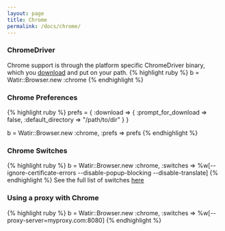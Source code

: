 ```yaml
---
layout: page
title: Chrome
permalink: /docs/chrome/
---
```


### ChromeDriver

Chrome support is through the platform specific ChromeDriver binary, which you [download](http://code.google.com/p/chromedriver/downloads/list) and put on your path.
{% highlight ruby %}
b = Watir::Browser.new :chrome
{% endhighlight %}

### Chrome Preferences
{% highlight ruby %}
prefs = {
  :download => {
    :prompt_for_download => false,
    :default_directory => "/path/to/dir"
  }
}

b = Watir::Browser.new :chrome, :prefs => prefs
{% endhighlight %}

### Chrome Switches
{% highlight ruby %}
b = Watir::Browser.new :chrome, :switches => %w[--ignore-certificate-errors --disable-popup-blocking --disable-translate]
{% endhighlight %}
See the full list of switches [here](http://src.chromium.org/svn/trunk/src/chrome/common/pref_names.cc)


### Using a proxy with Chrome
{% highlight ruby %}
b = Watir::Browser.new :chrome, :switches => %w[--proxy-server=myproxy.com:8080]
{% endhighlight %}
